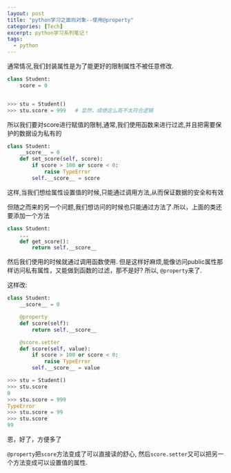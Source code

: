 ```yaml
---
layout: post
title: "python学习之面向对象--使用@property"
categories: [Tech]
excerpt: python学习系列笔记！
tags:
  - python
---
```


通常情况,我们封装属性是为了能更好的限制属性不被任意修改.

```python
class Student:
    score = 0


>>> stu = Student()
>>> stu.score = 999   # 显然，成绩这么高不太符合逻辑
```

所以我们要对score进行赋值的限制,通常,我们使用函数来进行过滤,并且把需要保护的数据设为私有的

```python
class Student:
    __score__ = 0
    def set_score(self, score):
        if score > 100 or score < 0:
            raise TypeError
        self.__score__ = score
```

这样,当我们想给属性设置值的时候,只能通过调用方法,从而保证数据的安全和有效

但随之而来的另一个问题,我们想访问的时候也只能通过方法了.所以，上面的类还要添加一个方法

```python
class Student:
    ...
    def get_score():
        return self.__score__
```

然后我们使用的时候就通过调用函数使用. 但是这样好麻烦,能像访问public属性那样访问私有属性，又能做到函数的过滤，那不是好? 所以, `@property`来了.

这样改:

```python
class Student:
    __score__ = 0

    @property
    def score(self):
        return self.__score__

    @score.setter
    def score(self, value):
        if score > 100 or score < 0:
            raise TypeError
        self.__score__ = value

>>> stu = Student()
>>> stu.score
0
>>> stu.score = 999
TypeError
>>> stu.score = 99
>>> stu.score
99
```

恩，好了，方便多了

`@property`把`score`方法变成了可以直接读的舒心, 然后`score.setter`又可以把另一个方法变成可以设置值的属性.
